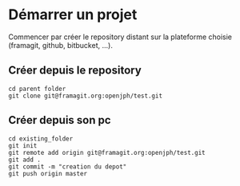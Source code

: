 # Démarrer un projet

Commencer par créer le repository distant sur la plateforme choisie
(framagit, github, bitbucket, ...).

## Créer depuis le repository

	cd parent folder
	git clone git@framagit.org:openjph/test.git

## Créer depuis son pc

	cd existing_folder
	git init
	git remote add origin git@framagit.org:openjph/test.git
	git add .
	git commit -m "creation du depot"
	git push origin master